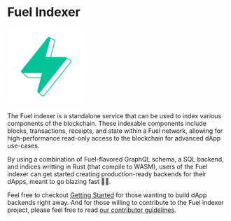 # Fuel Indexer

![Fuel Logo](./img/fuel.png)

The Fuel indexer is a standalone service that can be used to index various components of the blockchain. These indexable components include blocks, transactions, receipts, and state within a Fuel network, allowing for high-performance read-only access to the blockchain for advanced dApp use-cases.

By using a combination of Fuel-flavored GraphQL schema, a SQL backend, and indices writting in Rust (that compile to WASM), users of the Fuel indexer can get started creating production-ready backends for their dApps, meant to go blazing fast 🚗💨.

Feel free to checkout [Getting Started](./getting-started/index.md) for those wanting to build dApp backends right away. And for those willing to contribute to the Fuel indexer project, please feel free to read [our contributor guidelines](https://github.com/FuelLabs/fuel-indexer/blob/master/docs/CONTRIBUTING.md).
